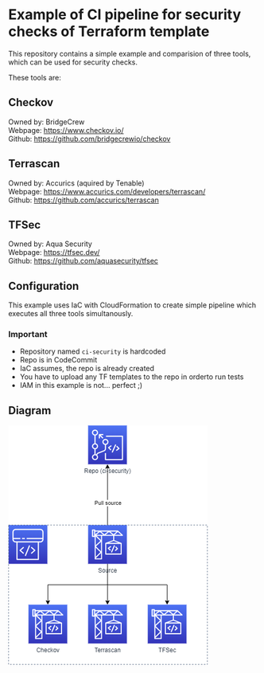 # Example of CI pipeline for security checks of Terraform template

This repository contains a simple example and comparision of three tools, which can be used for security checks.

These tools are:

## Checkov

Owned by: BridgeCrew  
Webpage: https://www.checkov.io/  
Github: https://github.com/bridgecrewio/checkov  

## Terrascan

Owned by: Accurics (aquired by Tenable)  
Webpage: https://www.accurics.com/developers/terrascan/  
Github: https://github.com/accurics/terrascan  

## TFSec

Owned by: Aqua Security  
Webpage: https://tfsec.dev/   
Github: https://github.com/aquasecurity/tfsec  

## Configuration

This example uses IaC with CloudFormation to create simple pipeline which executes all three tools simultanously.

### Important

* Repository named `ci-security` is hardcoded  
* Repo is in CodeCommit  
* IaC assumes, the repo is already created  
* You have to upload any TF templates to the repo in orderto run tests  
* IAM in this example is not... perfect ;)

## Diagram

![Diagram](ci-security-pipeline-diagram.png)
